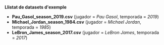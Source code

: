 
**Llistat de datasets d'exemple**

* **Pau_Gasol_season_2019.csv** (jugador = _Pau Gasol_, temporada = _2019_)
* **Michael_Jordan_season_1984.csv** (jugador = _Michael Jordan_, temporada = _1985_)
* **LeBron_James_season_2017.csv** (jugador = _LeBron James_, temporada = _2017_)

